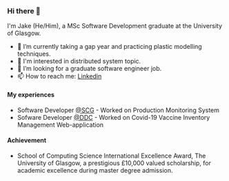 ### Hi there 👋

I'm Jake (He/Him), a MSc Software Development graduate at the University of Glasgow.

- 🌱 I’m currently taking a gap year and practicing plastic modelling techniques.
- 🧐 I'm interested in distributed system topic.
- 👯 I’m looking for a graduate software engineer job.
- 📫 How to reach me: [Linkedin](https://www.linkedin.com/in/tontosirikul/)

#### My experiences
* Software Developer [@SCG](https://www.scg.com/en/01corporate_profile/) - Worked on Production Monitoring System
* Sofware Developer [@DDC](https://ddc.moph.go.th/en/) - Worked on Covid-19 Vaccine Inventory Management Web-application

#### Achievement
* School of Computing Science International Excellence Award, The University of Glasgow, a prestigious £10,000 valued scholarship, for academic excellence during master degree admission.
<!--
**tontosirikul/tontosirikul** is a ✨ _special_ ✨ repository because its `README.md` (this file) appears on your GitHub profile.

Here are some ideas to get you started:

- 🔭 I’m currently working on ...
- 🌱 I’m currently learning ...
- 👯 I’m looking to collaborate on ...
- 🤔 I’m looking for help with ...
- 💬 Ask me about ...
- 📫 How to reach me: ...
- 😄 Pronouns: ...
- ⚡ Fun fact: ...
-->
